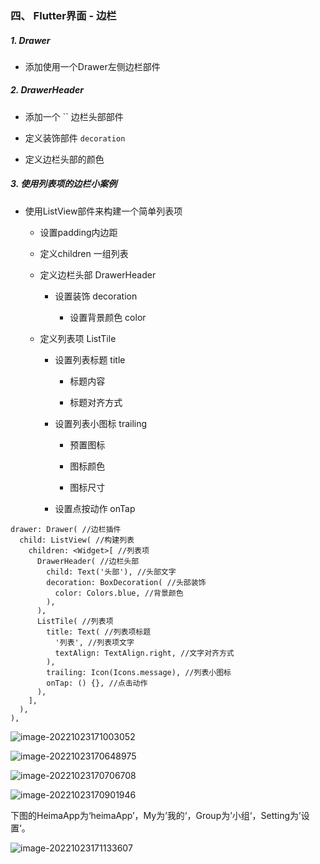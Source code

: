 ### 四、 Flutter界面 - 边栏


##### 1. Drawer

* 添加使用一个Drawer左侧边栏部件
	

##### 2. 	DrawerHeader


* 添加一个 `` 边栏头部部件
	
* 定义装饰部件 `decoration`

* 定义边栏头部的颜色


##### 3. 使用列表项的边栏小案例

* 使用ListView部件来构建一个简单列表项

	* 设置padding内边距
	
	* 定义children 一组列表

	* 定义边栏头部 DrawerHeader
	
		* 设置装饰 decoration

			* 设置背景颜色 color

	* 定义列表项 ListTile
	
		* 设置列表标题 title

			* 标题内容

			* 标题对齐方式

		* 设置列表小图标 trailing

			* 预置图标

			* 图标颜色

			* 图标尺寸

		* 设置点按动作 onTap
		

```
drawer: Drawer( //边栏插件
  child: ListView( //构建列表
    children: <Widget>[ //列表项
      DrawerHeader( //边栏头部
        child: Text('头部'), //头部文字
        decoration: BoxDecoration( //头部装饰
          color: Colors.blue, //背景颜色
        ),
      ),
      ListTile( //列表项
        title: Text( //列表项标题
          '列表', //列表项文字
          textAlign: TextAlign.right, //文字对齐方式
        ),
        trailing: Icon(Icons.message), //列表小图标
        onTap: () {}, //点击动作
      ),
    ],
  ),
),
```







![image-20221023171003052](四、边栏.assets/image-20221023171003052.png)

![image-20221023170648975](四、边栏.assets/image-20221023170648975.png)

![image-20221023170706708](四、边栏.assets/image-20221023170706708.png)

![image-20221023170901946](四、边栏.assets/image-20221023170901946.png)

下图的HeimaApp为‘heimaApp’，My为’我的‘，Group为’小组‘，Setting为’设置‘。

![image-20221023171133607](四、边栏.assets/image-20221023171133607.png)
